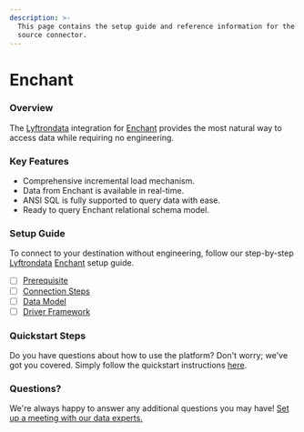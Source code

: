 ```yaml
---
description: >-
  This page contains the setup guide and reference information for the Enchant
  source connector.
---
```


# Enchant

### Overview

The [Lyftrondata](https://www.lyftrondata.com/) integration for [Enchant](https://www.lyftrondata.com/integration/commerce-analytics/enchant/) provides the most natural way to access data while requiring no engineering.

### Key Features

* Comprehensive incremental load mechanism.
* Data from Enchant is available in real-time.
* ANSI SQL is fully supported to query data with ease.
* Ready to query Enchant relational schema model.

### Setup Guide

To connect to your destination without engineering, follow our step-by-step [Lyftrondata](https://www.lyftrondata.com/) [Enchant](https://www.lyftrondata.com/integration/commerce-analytics/enchant/) setup guide.

* [ ] [Prerequisite](prerequisite.md)
* [ ] [Connection Steps](connection-steps.md)
* [ ] [Data Model](data-model/erd.md)
* [ ] [Driver Framework](driver-framework/)

### Quickstart Steps

Do you have questions about how to use the platform? Don't worry; we've got you covered. Simply follow the quickstart instructions [here](broken-reference).

### Questions? <a href="#questions" id="questions"></a>

We're always happy to answer any additional questions you may have! [Set up a meeting with our data experts.](https://www.lyftrondata.com/book-a-meeting/)
